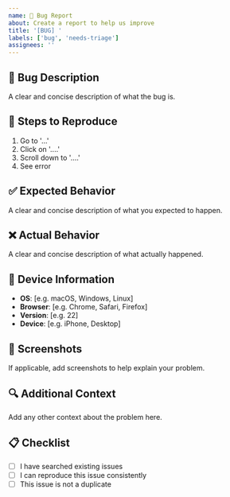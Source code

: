 ```yaml
---
name: 🐛 Bug Report
about: Create a report to help us improve
title: '[BUG] '
labels: ['bug', 'needs-triage']
assignees: ''
---
```


## 🐛 Bug Description

A clear and concise description of what the bug is.

## 🔄 Steps to Reproduce

1. Go to '...'
2. Click on '....'
3. Scroll down to '....'
4. See error

## ✅ Expected Behavior

A clear and concise description of what you expected to happen.

## ❌ Actual Behavior

A clear and concise description of what actually happened.

## 📱 Device Information

- **OS**: [e.g. macOS, Windows, Linux]
- **Browser**: [e.g. Chrome, Safari, Firefox]
- **Version**: [e.g. 22]
- **Device**: [e.g. iPhone, Desktop]

## 📸 Screenshots

If applicable, add screenshots to help explain your problem.

## 🔍 Additional Context

Add any other context about the problem here.

## 📋 Checklist

- [ ] I have searched existing issues
- [ ] I can reproduce this issue consistently
- [ ] This issue is not a duplicate
